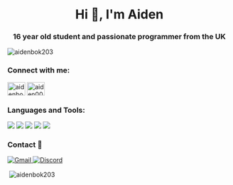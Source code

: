 <h1 align="center">Hi 👋, I'm Aiden</h1>
<h3 align="center">16 year old student and passionate programmer from the UK</h3>

<p align="left"> <img src="https://komarev.com/ghpvc/?username=aidenbok203&label=Profile%20views&color=0e75b6&style=flat" alt="aidenbok203" /> </p>

<h3 align="left">Connect with me:</h3>
<p align="left">
    <a href="http://linkedin.com/in/aiden-bok-5891b5270" target="blank"><img align="center" src="https://raw.githubusercontent.com/rahuldkjain/github-profile-readme-generator/master/src/images/icons/Social/linked-in-alt.svg" alt="aidenbok" height="30" width="40" /></a>
    <a href="https://www.youtube.com/@aiden0002" target="blank"><img align="center" src="https://raw.githubusercontent.com/rahuldkjain/github-profile-readme-generator/master/src/images/icons/Social/youtube.svg" alt="aiden0002" height="30" width="40" /></a>
</p>

<h3 align="left">Languages and Tools:</h3>
<p align="left">
    <img src="https://img.shields.io/badge/C%2B%2B-00599C?style=for-the-badge&logo=c%2B%2B&logoColor=white" />
    <img src="https://img.shields.io/badge/Python-FFD43B?style=for-the-badge&logo=python&logoColor=blue" />
    <img src="https://img.shields.io/badge/HTML5-E34F26?style=for-the-badge&logo=html5&logoColor=white" />
    <img src="https://img.shields.io/badge/CSS3-1572B6?style=for-the-badge&logo=css3&logoColor=white" />
    <img src="https://img.shields.io/badge/Sqlite-003B57?style=for-the-badge&logo=sqlite&logoColor=white" />
</p>

<h3 align="left">Contact 📧</h3>
<p align="left">
  <a href="mailto:aiden@aidenbok.uk"> <img src="https://img.shields.io/badge/Gmail-D14836?style=for-the-badge&logo=gmail&logoColor=white" alt="Gmail" /> </a>
  <a href="https://discord.com/users/794565114744406036"> <img src="https://img.shields.io/badge/Discord-5865F2?style=for-the-badge&logo=discord&logoColor=white" alt="Discord" /> </a>
</p>

<p>&nbsp;<img align="center" src="https://github-readme-stats.vercel.app/api?username=aidenbok203&show_icons=true&locale=en" alt="aidenbok203" /></p>

